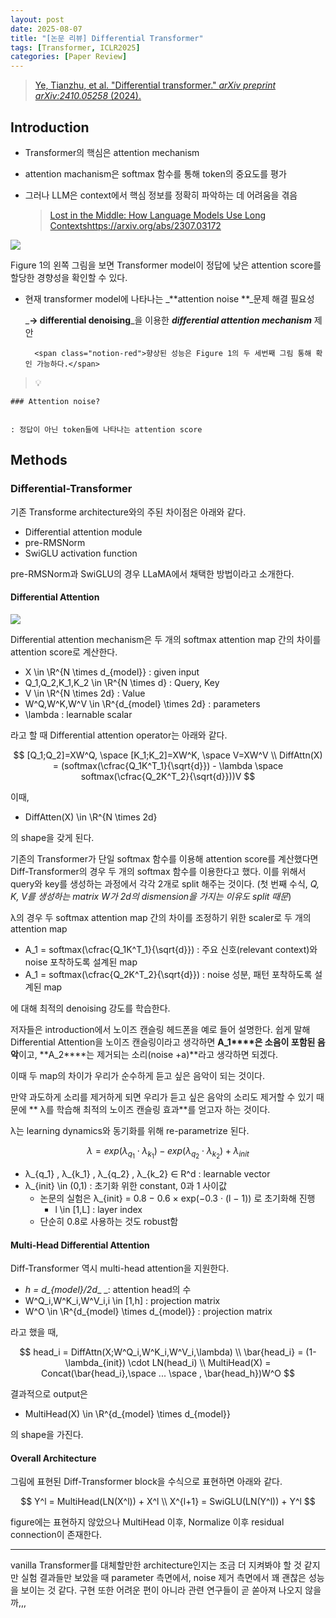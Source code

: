 ```yaml
---
layout: post
date: 2025-08-07
title: "[논문 리뷰] Differential Transformer"
tags: [Transformer, ICLR2025]
categories: [Paper Review]
---
```


> [Ye, Tianzhu, et al. "Differential transformer." ](https://arxiv.org/abs/2410.05258)[_arXiv preprint arXiv:2410.05258_](https://arxiv.org/abs/2410.05258)[ (2024).](https://arxiv.org/abs/2410.05258)



## Introduction

- Transformer의 핵심은 attention mechanism
- attention machanism은 softmax 함수를 통해 token의 중요도를 평가
- 그러나 LLM은 context에서 핵심 정보를 정확히 파악하는 데 어려움을 겪음

	> [Lost in the Middle: How Language Models Use Long Contextshttps://arxiv.org/abs/2307.03172](https://arxiv.org/abs/2307.03172)


![](https://prod-files-secure.s3.us-west-2.amazonaws.com/542b861c-36a8-4051-84e5-8804b6728dba/9083ea56-691a-4752-ae26-47f403431ac8/image.png?X-Amz-Algorithm=AWS4-HMAC-SHA256&X-Amz-Content-Sha256=UNSIGNED-PAYLOAD&X-Amz-Credential=ASIAZI2LB4664GIKGGE7%2F20251008%2Fus-west-2%2Fs3%2Faws4_request&X-Amz-Date=20251008T170103Z&X-Amz-Expires=3600&X-Amz-Security-Token=IQoJb3JpZ2luX2VjECgaCXVzLXdlc3QtMiJHMEUCIQCAUQSCLkMw1%2F5KJa005uCL4FWVPprsJ0Wh0W%2B4LTuy0QIgSINj%2Bm%2Bxvm4%2BULZPIMPDWRzwM3GTBaUSMh0aB8gMDlMqiAQIwf%2F%2F%2F%2F%2F%2F%2F%2F%2F%2FARAAGgw2Mzc0MjMxODM4MDUiDIrk8j%2BVPFbCvw7jayrcA5xaqalErYREwGoQjSAnD1qhz2FqS1S7skGOFt5zwXrA6Sjy0SdNaThFGNPtkFTdDWODlvNIk4SZHGgiwIRGoLWSbsudY%2F%2BAwISDFaMYrDpJsALGL%2FXgn4wh3bcEAIEYH87U2AwIbRgmpbtPD0hUduX%2Ba6ZxEYpvSfBOTL5PUSi7LF7XA9TWXyoHQjLdMWODGhcULle8JZlAHIFjonq0IF86l68Tj2Hq4oKxzotkFyeyCdBdAbqedtRJlLzGhgKEjxrXPF9PDnTR%2BdNuBQZOb%2FD2jB0iLImsozOFCF00%2BfrjCa3WK5USW74MClVYw1UMzZomYFGV7NT0MAUAeZONmBojgrJbFO2ovX%2FdaSRIEhDJ2zjasQaUH%2FPwwRug4S5EmUk8OiOwcUQxnNeGpQHhqLQbXJtd2iQ9ErEsy8XrlFhzRIGi7dAByyw7PLbxTagOb3OP%2FjyeP4NOfBoesnPjjs1slMNeOIZqrf0yyWSDb50arFBNLsZUmc0xH7XHzW3uwHlqrnWyspSNvGAZpzDEcHyxG8YiafKSOOb40e4SrOx5p4oBNR25Cgh2LtObjql7L%2BTrIhuqYM0moESQm5eBxY%2BUYCKz05wHX4JjRsbjdDD00WMVRuqlmRdiHbMfMIOcmscGOqUBJo8NXt%2BiaLMkcj5QaJQ8k54Rnw6HeKb7Xc6WIfAKd4z5zJa3dgFBdsBFQsuHrlOozFmLn6JXTxLmYkGPSqXBbWUhof5s%2BCeZt6HE1a5yuGdvCS1SPEahfAdwAjsfFFTl23bv9xJlBwqWZEbo8fPJamUo8XhcPaU1eCGoEkfTJTzWgtk8XVqn%2BNRKRQ8RjqZm%2Fr6EX0HtAoMfOUd6XKDY9D%2FJVaZV&X-Amz-Signature=7f14b82c7604d95c704c3a0526b93e06e6b41f3723974f6cf173696f54dd8e21&X-Amz-SignedHeaders=host&x-amz-checksum-mode=ENABLED&x-id=GetObject)


Figure 1의 왼쪽 그림을 보면 Transformer model이 정답에 낮은 attention score를 할당한 경향성을 확인할 수 있다.

- 현재 transformer model에 나타나는 _**attention noise **_문제 해결 필요성

	_**→ differential denoising**_을 이용한 _**differential attention mechanism**_ 제안


		<span class="notion-red">향상된 성능은 Figure 1의 두 세번째 그림 통해 확인 가능하다.</span>


> 💡 


	### Attention noise?


	: 정답이 아닌 token들에 나타나는 attention score



## Methods



### Differential-Transformer


기존 Transforme architecture와의 주된 차이점은 아래와 같다.

- Differential attention module
- pre-RMSNorm
- SwiGLU activation function

pre-RMSNorm과 SwiGLU의 경우 LLaMA에서 채택한 방법이라고 소개한다.



#### Differential Attention


![](https://prod-files-secure.s3.us-west-2.amazonaws.com/542b861c-36a8-4051-84e5-8804b6728dba/116d70b2-1963-4810-9167-f4c7d8a06e8f/image.png?X-Amz-Algorithm=AWS4-HMAC-SHA256&X-Amz-Content-Sha256=UNSIGNED-PAYLOAD&X-Amz-Credential=ASIAZI2LB4664GIKGGE7%2F20251008%2Fus-west-2%2Fs3%2Faws4_request&X-Amz-Date=20251008T170103Z&X-Amz-Expires=3600&X-Amz-Security-Token=IQoJb3JpZ2luX2VjECgaCXVzLXdlc3QtMiJHMEUCIQCAUQSCLkMw1%2F5KJa005uCL4FWVPprsJ0Wh0W%2B4LTuy0QIgSINj%2Bm%2Bxvm4%2BULZPIMPDWRzwM3GTBaUSMh0aB8gMDlMqiAQIwf%2F%2F%2F%2F%2F%2F%2F%2F%2F%2FARAAGgw2Mzc0MjMxODM4MDUiDIrk8j%2BVPFbCvw7jayrcA5xaqalErYREwGoQjSAnD1qhz2FqS1S7skGOFt5zwXrA6Sjy0SdNaThFGNPtkFTdDWODlvNIk4SZHGgiwIRGoLWSbsudY%2F%2BAwISDFaMYrDpJsALGL%2FXgn4wh3bcEAIEYH87U2AwIbRgmpbtPD0hUduX%2Ba6ZxEYpvSfBOTL5PUSi7LF7XA9TWXyoHQjLdMWODGhcULle8JZlAHIFjonq0IF86l68Tj2Hq4oKxzotkFyeyCdBdAbqedtRJlLzGhgKEjxrXPF9PDnTR%2BdNuBQZOb%2FD2jB0iLImsozOFCF00%2BfrjCa3WK5USW74MClVYw1UMzZomYFGV7NT0MAUAeZONmBojgrJbFO2ovX%2FdaSRIEhDJ2zjasQaUH%2FPwwRug4S5EmUk8OiOwcUQxnNeGpQHhqLQbXJtd2iQ9ErEsy8XrlFhzRIGi7dAByyw7PLbxTagOb3OP%2FjyeP4NOfBoesnPjjs1slMNeOIZqrf0yyWSDb50arFBNLsZUmc0xH7XHzW3uwHlqrnWyspSNvGAZpzDEcHyxG8YiafKSOOb40e4SrOx5p4oBNR25Cgh2LtObjql7L%2BTrIhuqYM0moESQm5eBxY%2BUYCKz05wHX4JjRsbjdDD00WMVRuqlmRdiHbMfMIOcmscGOqUBJo8NXt%2BiaLMkcj5QaJQ8k54Rnw6HeKb7Xc6WIfAKd4z5zJa3dgFBdsBFQsuHrlOozFmLn6JXTxLmYkGPSqXBbWUhof5s%2BCeZt6HE1a5yuGdvCS1SPEahfAdwAjsfFFTl23bv9xJlBwqWZEbo8fPJamUo8XhcPaU1eCGoEkfTJTzWgtk8XVqn%2BNRKRQ8RjqZm%2Fr6EX0HtAoMfOUd6XKDY9D%2FJVaZV&X-Amz-Signature=b1cd305b9e0e36a4c66c0954060c3f01ccca6ab9a8a212306ae1595bc36381b2&X-Amz-SignedHeaders=host&x-amz-checksum-mode=ENABLED&x-id=GetObject)


Differential attention mechanism은 두 개의 softmax attention map 간의 차이를 attention score로 계산한다.

- X \in \R^{N \times d\_{model}} : given input
- Q\_1,Q\_2,K\_1,K\_2 \in \R^{N \times d} : Query, Key
- V \in \R^{N \times 2d} : Value
- W^Q,W^K,W^V \in \R^{d\_{model} \times 2d} : parameters
- \lambda : learnable scalar

라고 할 때 Differential attention operator는 아래와 같다.


$$
[Q_1;Q_2]=XW^Q, \space [K_1;K_2]=XW^K, \space V=XW^V \\
DiffAttn(X) = (softmax(\cfrac{Q_1K^T_1}{\sqrt{d}}) - \lambda \space softmax(\cfrac{Q_2K^T_2}{\sqrt{d}}))V
$$


이때,

- DiffAtten(X) \in \R^{N \times 2d}

의 shape을 갖게 된다.


기존의 Transformer가 단일 softmax 함수를 이용해 attention score를 계산했다면 Diff-Transformer의 경우 두 개의 softmax 함수를 이용한다고 했다. 이를 위해서 query와 key를 생성하는 과정에서 각각 2개로 split 해주는 것이다. <span class="notion-red">(첫 번째 수식, </span><span class="notion-red">_Q, K, V를 생성하는 matrix W가 2d의 dismension을 가지는 이유도 split 때문_</span><span class="notion-red">)</span>


 λ의 경우 두 softmax attention map 간의 차이를 조정하기 위한 scaler로 두 개의 attention map

- A\_1 = softmax(\cfrac{Q\_1K^T\_1}{\sqrt{d}}) : 주요 신호(relevant context)와 noise 포착하도록 설계된 map
- A\_1 = softmax(\cfrac{Q\_2K^T\_2}{\sqrt{d}}) : noise 성분, 패턴 포착하도록 설계된 map 

에 대해 최적의 denoising 강도를 학습한다.


저자들은 introduction에서 노이즈 캔슬링 헤드폰을 예로 들어 설명한다. 쉽게 말해 Differential Attention을 노이즈 캔슬링이라고 생각하면 **A\_1****은 소음이 포함된 음악**이고, **A\_2****는 제거되는 소리(noise +a)**라고 생각하면 되겠다. 


이때 두 map의 차이가 우리가 순수하게 듣고 싶은 음악이 되는 것이다. 


만약 과도하게 소리를 제거하게 되면 우리가 듣고 싶은 음악의 소리도 제거할 수 있기 때문에 ** λ를 학습해 최적의 노이즈 캔슬링 효과**를 얻고자 하는 것이다.


λ는 learning dynamics와 동기화를 위해 re-parametrize 된다.


$$
\lambda = exp(\lambda_{q_1} \cdot \lambda_{k_1}) - exp(\lambda_{q_2} \cdot \lambda_{k_2}) + \lambda_{init}
$$

- λ\_{q\_1} , λ\_{k\_1} , λ\_{q\_2} , λ\_{k\_2} ∈ R^d : learnable vector
- λ\_{init} \in (0,1) : 초기화 위한 constant, 0과 1 사이값
	- 논문의 실험은 λ\_{init} = 0.8 − 0.6 × exp(−0.3 · (l − 1)) 로 초기화해 진행
		- l \in [1,L] : layer index
	- 단순히 0.8로 사용하는 것도 robust함


#### **Multi-Head Differential Attention**


Diff-Transformer 역시 multi-head attention을 지원한다.

- _h = d\_{model}/2d__ _: attention head의 수
- W^Q\_i,W^K\_i,W^V\_i,i \in [1,h] : projection matrix
- W^O \in \R^{d\_{model} \times d\_{model}} : projection matrix

라고 했을 때,


$$
head_i = DiffAttn(X;W^Q_i,W^K_i,W^V_i,\lambda) \\
\bar{head_i} = (1-\lambda_{init}) \cdot LN(head_i) \\
MultiHead(X) = Concat(\bar{head_i},\space ... \space , \bar{head_h})W^O
$$


결과적으로 output은

- MultiHead(X) \in \R^{d\_{model} \times d\_{model}}

의 shape을 가진다.



#### Overall Architecture


그림에 표현된 Diff-Transformer block을 수식으로 표현하면 아래와 같다.


$$
Y^l = MultiHead(LN(X^l)) + X^l \\
X^{l+1} = SwiGLU(LN(Y^l)) + Y^l
$$


figure에는 표현하지 않았으나 MultiHead 이후, Normalize 이후 residual connection이 존재한다.


---


vanilla Transformer를 대체할만한 architecture인지는 조금 더 지켜봐야 할 것 같지만 실험 결과들만 보았을 때 parameter 측면에서, noise 제거 측면에서 꽤 괜찮은 성능을 보이는 것 같다. 구현 또한 어려운 편이 아니라 관련 연구들이 곧 쏟아져 나오지 않을까,,,

